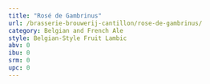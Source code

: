 ```yaml
---
title: "Rosé de Gambrinus"
url: /brasserie-brouwerij-cantillon/rose-de-gambrinus/
category: Belgian and French Ale
style: Belgian-Style Fruit Lambic
abv: 0
ibu: 0
srm: 0
upc: 0
---
```


